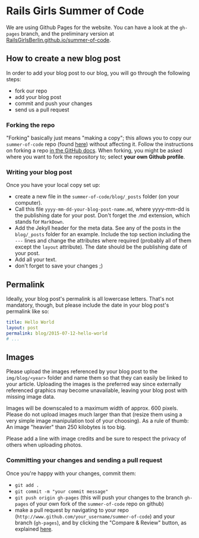 # Rails Girls Summer of Code

We are using Github Pages for the website. You can have a look at the `gh-pages` branch, and the preliminary version at [RailsGirlsBerlin.github.io/summer-of-code](http://railsgirlsberlin.github.io/summer-of-code/).

## How to create a new blog post

In order to add your blog post to our blog, you will go through the following steps:  

- fork our repo
- add your blog post  
- commit and push your changes  
- send us a pull request

### Forking the repo  

"Forking" basically just means "making a copy"; this allows you to copy our `summer-of-code` repo (found [here](https://github.com/rails-girls-summer-of-code/summer-of-code)) without affecting it. Follow the instructions on forking a repo [in the GitHub docs](https://help.github.com/articles/fork-a-repo/). When forking, you might be asked where you want to fork the repository to; select **your own Github profile**.  

### Writing your blog post

Once you have your local copy set up:  

- create a new file in the `summer-of-code/blog/_posts` folder (on your computer). 
- Call this file `yyyy-mm-dd-your-blog-post-name.md`, where yyyy-mm-dd is the publishing date for your post. Don't forget the .md extension, which stands for `MarkDown`.
- Add the Jekyll header for the meta data. See any of the posts in the `blog/_posts` folder for an example. Include the top section including the `---` lines and change the attributes where required (probably all of them except the `layout` attribute). The date should be the publishing date of your post.
- Add all your text.
- don't forget to save your changes ;)

## Permalink

Ideally, your blog post's permalink is all lowercase letters. That's not mandatory, though, but please include the date in your blog post's permalink like so:

```yaml
title: Hello World
layout: post
permalink: blog/2015-07-12-hello-world
# ...
```

## Images

Please upload the images referenced by your blog post to the `img/blog/<year>`
folder and name them so that they can easily be linked to your article.
Uploading the images is the preferred way since externally referenced graphics
may become unavailable, leaving your blog post with missing image data.

Images will be downscaled to a maximum width of approx. 600 pixels. Please do
not upload images much larger than that (resize them using a very simple image
manipulation tool of your choosing). As a rule of thumb: An image "heavier"
than 250 kilobytes is too big.

Please add a line with image credits and be sure to respect the privacy of others
when uploading photos.

### Committing your changes and sending a pull request 

Once you're happy with your changes, commit them:

- `git add .`
- `git commit -m "your commit message"`
- `git push origin gh-pages` (this will push your changes to the branch `gh-pages` of your own fork of the `summer-of-code` repo on github)
- make a pull request by navigating to your repo (`http://www.github.com/your_username/summer-of-code`) and your branch (`gh-pages`), and by clicking the "Compare & Review" button, as explained [here](https://help.github.com/articles/using-pull-requests/).
